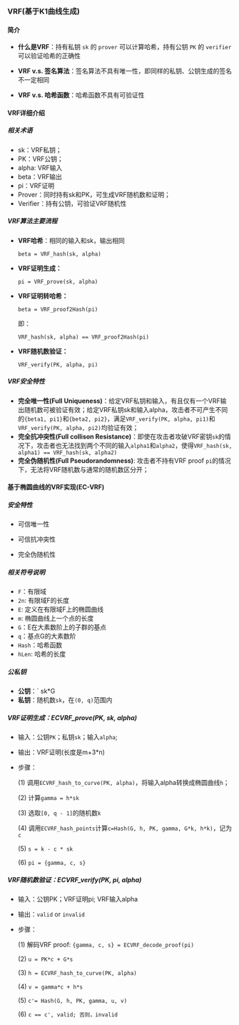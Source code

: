 ### VRF(基于K1曲线生成)

#### 简介

- **什么是VRF**：持有私钥 `sk` 的 `prover` 可以计算哈希，持有公钥 `PK` 的 `verifier` 可以验证哈希的正确性

- **VRF v.s. 签名算法**：签名算法不具有唯一性，即同样的私钥、公钥生成的签名不一定相同

- **VRF v.s. 哈希函数**：哈希函数不具有可验证性

#### VRF详细介绍

##### 相关术语

- sk：VRF私钥；
- PK：VRF公钥；
- alpha: VRF输入
- beta：VRF输出
- pi：VRF证明
- Prover：同时持有sk和PK，可生成VRF随机数和证明；
- Verifier：持有公钥，可验证VRF随机性

##### VRF算法主要流程

- **VRF哈希**：相同的输入和sk，输出相同

  `beta = VRF_hash(sk, alpha)`

- **VRF证明生成：**

  `pi = VRF_prove(sk, alpha)`

- **VRF证明转哈希：**

  `beta = VRF_proof2Hash(pi)`

  即：

  `VRF_hash(sk, alpha) == VRF_proof2Hash(pi)`

- **VRF随机数验证：**

  `VRF_verify(PK, alpha, pi)`

##### VRF安全特性

- **完全唯一性(Full Uniqueness)**：给定VRF私钥和输入，有且仅有一个VRF输出随机数可被验证有效；给定VRF私钥sk和输入alpha，攻击者不可产生不同的`{beta1, pi1}`和`{beta2, pi2}`，满足`VRF_verify(PK, alpha, pi1)`和`VRF_verify(PK, alpha, pi2)`均验证有效；
- **完全抗冲突性(Full collison Resistance)**：即使在攻击者攻破VRF密钥`sk`的情况下，攻击者也无法找到两个不同的输入`alpha1`和`alpha2`，使得`VRF_hash(sk, alpha1) == VRF_hash(sk, alpha2)`
- **完全伪随机性(Full Pseudorandomness)**: 攻击者不持有VRF proof `pi`的情况下，无法将VRF随机数与通常的随机数区分开；

#### 基于椭圆曲线的VRF实现(EC-VRF)

##### 安全特性

- 可信唯一性

- 可信抗冲突性

- 完全伪随机性

##### 相关符号说明

- `F`：有限域
- `2n`: 有限域F的长度
- `E`:  定义在有限域F上的椭圆曲线
- `m`: 椭圆曲线上一个点的长度
- `G`：E在大素数阶上的子群的基点
- `q`：基点G的大素数阶
- `Hash`：哈希函数
- `hLen`: 哈希的长度

##### 公私钥

- **公钥**：` sk*G
- **私钥**：随机数`sk`，在`(0, q)`范围内

##### VRF证明生成：ECVRF_prove(PK, sk, alpha)

- 输入：公钥`PK`；私钥`sk`；输入`alpha`;

- 输出：VRF证明(长度是m+3*n)

- 步骤：

  (1) 调用`ECVRF_hash_to_curve(PK, alpha)`，将输入alpha转换成椭圆曲线`h`；

  (2) 计算`gamma = h*sk`

  (3) 选取`[0, q - 1]`的随机数`k`

  (4) 调用`ECVRF_hash_points`计算`c=Hash(G, h, PK, gamma, G*k, h*k)`，记为`c`

  (5) `s = k - c * sk`

  (6) `pi = {gamma, c, s}`

##### VRF随机数验证：ECVRF_verify(PK, pi, alpha)

- 输入：公钥PK；VRF证明pi; VRF输入alpha

- 输出：`valid` or `invalid`

- 步骤：

  (1) 解码VRF proof:  `{gamma, c, s} = ECVRF_decode_proof(pi)`

  (2) `u = PK*c + G*s`

  (3) `h = ECVRF_hash_to_curve(PK, alpha)`

  (4)  `v = gamma*c + h*s`

  (5)  `c'= Hash(G, h, PK, gamma, u, v)`

  (6) `c == c', valid; 否则，invalid`
